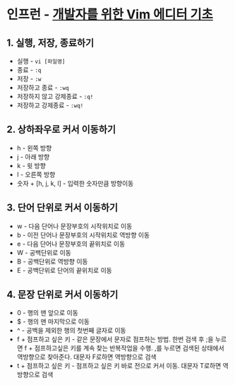# 인프런 - [개발자를 위한 Vim 에디터 기초](https://www.inflearn.com/course/%EC%99%BC%EC%86%90%EC%BD%94%EB%94%A9-vim-%EC%97%90%EB%94%94%ED%84%B0/dashboard)

## 1. 실행, 저장, 종료하기
* 실행 - `vi [파일명]`
* 종료 - `:q`
* 저장 - `:w`
* 저장하고 종료 - `:wq`
* 저장하지 않고 강제종료 - `:q!`
* 저장하고 강제종료 - `:wq!`

## 2. 상하좌우로 커서 이동하기
* h - 왼쪽 방향
* j - 아래 방향
* k - 윗 방향
* l - 오른쪽 방향
* 숫자 + [h, j, k, l] - 입력한 숫자만큼 방향이동

## 3. 단어 단위로 커서 이동하기
* w - 다음 단어나 문장부호의 시작위치로 이동
* b - 이전 단어나 문장부호의 시작위치로 역방향 이동
* e - 다음 단어나 문장부호의 끝위치로 이동
* W - 공백단위로 이동
* B - 공백단위로 역방향 이동
* E - 공백단위로 단어의 끝위치로 이동

## 4. 문장 단위로 커서 이동하기
* 0 - 행의 맨 앞으로 이동
* $ - 행의 맨 마지막으로 이동
* ^ - 공백을 제외한 행의 첫번째 글자로 이동
* f + 점프하고 싶은 키 - 같은 문장에서 문자로 점프하는 방법. 한번 검색 후 ;을 누르면 f + 점프하고싶은 키를 계속 찾는 반복작업을 수행. ,를 누르면 검색된 상태에서 역방향으로 찾아준다. 대문자 F로하면 역방향으로 검색
* t + 점프하고 싶은 키 - 점프하고 싶은 키 바로 전으로 커서 이동. 대문자 T로하면 역방향으로 검색

